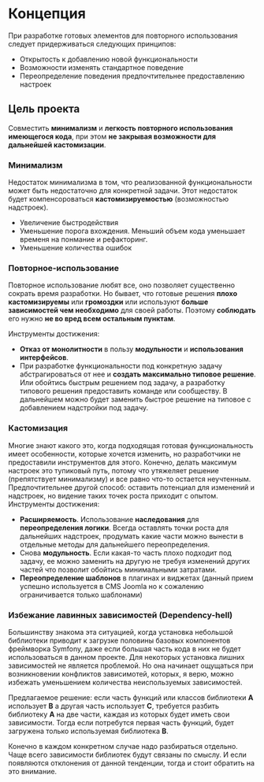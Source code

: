 # Концепция

При разработке готовых элементов для повторного использования следует придерживаться следующих принципов:
* Открытость к добавлению новой функциональности
* Возможности изменять стандартное поведение
* Переопределение поведения предпочтительнее предоставлению настроек


## Цель проекта

Cовместить **минимализм** и **легкость повторного использования имеющегося кода**, при этом **не закрывая возможности для дальнейшей кастомизации**.

### Минимализм

Недостаток минимализма в том, что реализованной функциональности может быть недостаточно для конкретной задачи. Этот недостаток будет компенсороваться **кастомизируемостью** (возможностью надстроек).

* Увеличение быстродействия
* Уменьшение порога вхождения. Меньший объем кода уменьшает временя на понмание и рефакторинг.
* Уменьшение количества ошибок

### Повторное-использование

Повторное использование любят все, оно позволяет существенно сократь время разработки. Но бывает, что готовые решения **плохо кастомизируемы** или **громоздки** или используют **больше зависимостей чем необходимо** для своей работы. Поэтому **соблюдать** его нужно **не во вред всем остальным пунктам**.

Инструменты достижения:
* **Отказ от монолитности** в пользу **модульности** и **использования интерфейсов**.
* При разработке функциональности под конкретную задачу абстрагироваться от нее и **создать максимально типовое решение**. Или обойтись быстрым решением под задачу, а разработку типового решения предоставить команде или сообществу. В дальнейшем можно будет заменить быстрое решение на типовое с добавлением надстройки под задачу.

### Кастомизация

Многие знают какого это, когда подходящая готовая функциональность имеет особенности, которые хочется изменить, но разработчики не предоставили инструментов для этого. Конечно, делать максимум настроек это тупиковый путь, потому что утяжеляет решение (препятствует минимализму) и все равно что-то остается неучтенным. Предпочтительнее другой способ: оставить потенциал для изменений и надстроек, но видение таких точек роста приходит с опытом.
Инструменты достижения:
* **Расширяемость**. Использование **наследования** для **переопределения логики**. Всегда оставлять точки роста для дальнейших надстроек, продумать какие части можно вынести в отдельные методы для дальнейшего переопределения.
* Снова **модульность**. Если какая-то часть плохо подходит под задачу, ее можно заменить на другую не требуя изменений других частей что позволит обойтись минимальными затратами.
* **Переопределение шаблонов** в плагинах и виджетах (данный прием успешно используется в CMS Joomla но к сожалению ограничивается только шаблонами)

### Избежание лавинных зависимостей (Dependency-hell)

Большинству знакома эта ситуацией, когда установка небольшой библиотеки приводит к загрузке половины базовых компонентов фреймворка Symfony, даже если большая часть кода в них не будет использоваться в данном проекте. Для некоторых установка лишних зависимостей не является проблемой. Но она начинает ощущаться при возникновении конфликтов зависимотей, которых, я верю, можно избежать уменьшением количества неиспользуемых зависимостей.

Предлагаемое решение: если часть функций или классов библиотеки **A** использует **B** а другая часть использует **C**, требуется разбить библиотеку **A** на две части, каждая из которых будет иметь свои зависимости. Тогда если потребутся первая часть функций, будет загружена только используемая библиотека **B**.

Конечно в каждом конкретном случае надо разбираться отдельно. Чаще всего зависимости библиотек будут связаны по смыслу. И если появляются отклонения от данной тенденции, тогда и стоит обратить на это внимание.
